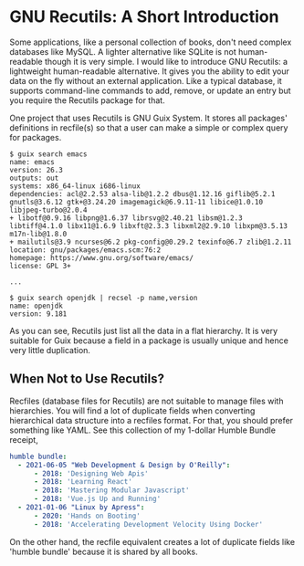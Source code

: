 # GNU Recutils: A Short Introduction

Some applications, like a personal collection of books, don't need complex databases like MySQL. A lighter alternative like SQLite is not human-readable though it is very simple. I would like to introduce GNU Recutils: a lightweight human-readable alternative. It gives you the ability to edit your data on the fly without an external application. Like a typical database, it supports command-line commands to add, remove, or update an entry but you require the Recutils package for that.

One project that uses Recutils is GNU Guix System. It stores all packages' definitions in recfile(s) so that a user can make a simple or complex query for packages.

```console
$ guix search emacs
name: emacs
version: 26.3
outputs: out
systems: x86_64-linux i686-linux
dependencies: acl@2.2.53 alsa-lib@1.2.2 dbus@1.12.16 giflib@5.2.1 gnutls@3.6.12 gtk+@3.24.20 imagemagick@6.9.11-11 libice@1.0.10 libjpeg-turbo@2.0.4
+ libotf@0.9.16 libpng@1.6.37 librsvg@2.40.21 libsm@1.2.3 libtiff@4.1.0 libx11@1.6.9 libxft@2.3.3 libxml2@2.9.10 libxpm@3.5.13 m17n-lib@1.8.0
+ mailutils@3.9 ncurses@6.2 pkg-config@0.29.2 texinfo@6.7 zlib@1.2.11
location: gnu/packages/emacs.scm:76:2
homepage: https://www.gnu.org/software/emacs/
license: GPL 3+

...
```

```console
$ guix search openjdk | recsel -p name,version
name: openjdk
version: 9.181
```

As you can see, Recutils just list all the data in a flat hierarchy. It is very suitable for Guix because a field in a package is usually unique and hence very little duplication.

## When Not to Use Recutils?

Recfiles (database files for Recutils) are not suitable to manage files with hierarchies. You will find a lot of duplicate fields when converting hierarchical data structure into a recfiles format. For that, you should prefer something like YAML. See this collection of my 1-dollar Humble Bundle receipt,

```yaml
humble bundle:
  - 2021-06-05 "Web Development & Design by O'Reilly":
      - 2018: 'Designing Web Apis'
      - 2018: 'Learning React'
      - 2018: 'Mastering Modular Javascript'
      - 2018: 'Vue.js Up and Running'
  - 2021-01-06 "Linux by Apress":
      - 2020: 'Hands on Booting'
      - 2018: 'Accelerating Development Velocity Using Docker'
```

On the other hand, the recfile equivalent creates a lot of duplicate fields like 'humble bundle' because it is shared by all books.
